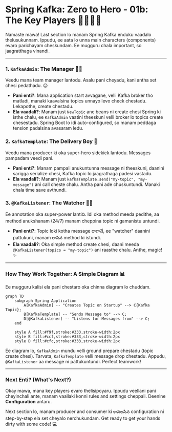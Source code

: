 # Spring Kafka: Zero to Hero - 01b: The Key Players 🦸‍♂️🦸‍♀️

Namaste mawa! Last section lo manam Spring Kafka enduku vaadalo thelusukunnam. Ippudu, ee aata lo unna main characters (components) evaro parichayam cheskundam. Ee mugguru chala important, so jaagratthaga vinandi.

---

### 1. `KafkaAdmin`: The Manager 👨‍💼

Veedu mana team manager lantodu. Asalu pani cheyadu, kani antha set chesi pedathadu. 😉
*   **Pani enti?**: Mana application start avvagane, velli Kafka broker tho matladi, manaki kaavalsina topics unnayo levo check chestadu. Lekapothe, create chestadu.
*   **Ela vaadali?**: Manam just `NewTopic` ane beans ni create chesi Spring ki isthe chalu, ee `KafkaAdmin` vaatini theeskuni velli broker lo topics create chesestadu. Spring Boot lo idi auto-configured, so manam peddaga tension padalsina avasaram ledu.

### 2. `KafkaTemplate`: The Delivery Boy 🚀

Veedu mana producer ki oka super-hero sidekick lantodu. Messages pampadam veedi pani.
*   **Pani enti?**: Manam pampali anukuntunna message ni theeskuni, daanini sarigga serialize chesi, Kafka topic lo jaagrathaga padesi vastadu.
*   **Ela vaadali?**: Manam just `kafkaTemplate.send("my-topic", "my-message")` ani call cheste chalu. Antha pani ade chuskuntundi. Manaki chala time save avthundi.

### 3. `@KafkaListener`: The Watcher 🕵️‍♀️

Ee annotation oka super-power lantiది. Idi oka method meeda pedithe, aa method anukshanam (24/7) manam cheppina topic ni gamanistu untundi.
*   **Pani enti?**: Topic loki kotha message రాగానే, ee "watcher" daanini pattukuni, manam రాసిన method ki istundi.
*   **Ela vaadali?**: Oka simple method create chesi, daani meeda `@KafkaListener(topics = "my-topic")` ani raasthe chalu. Anthe, magic! ✨

---

### How They Work Together: A Simple Diagram 📊

Ee mugguru kalisi ela pani chestaro oka chinna diagram lo chuddam.

```mermaid
graph TD
    subgraph Spring Application
        A[KafkaAdmin] -- "Creates Topic on Startup" --> C{Kafka Topic};
        B[KafkaTemplate] -- "Sends Message to" --> C;
        D[@KafkaListener] -- "Listens for Messages from" --> C;
    end

    style A fill:#f9f,stroke:#333,stroke-width:2px
    style B fill:#ccf,stroke:#333,stroke-width:2px
    style D fill:#cfc,stroke:#333,stroke-width:2px
```
Ee diagram lo, `KafkaAdmin` mundu velli ground prepare chestadu (topic create chesi). Tarvata, `KafkaTemplate` velli message drop chestadu. Appudu, ` @KafkaListener` aa message ni pattukuntundi. Perfect teamwork!

---

### Next Enti? (What's Next?)

Okay mawa, mana key players evaro thelisipoyaru. Ippudu veellani pani cheyinchali ante, manam vaallaki konni rules and settings cheppali. Deenine **Configuration** antaru.

Next section lo, manam producer and consumer ki కావలసిన configuration ni step-by-step ela set cheyalo nerchukundam. Get ready to get your hands dirty with some code! 💻